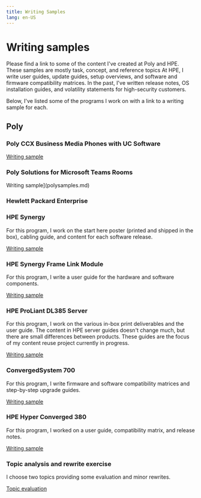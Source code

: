 ```yaml
---
title: Writing Samples
lang: en-US
---
```


# Writing samples

Please find a link to some of the content I've created at Poly and HPE. These samples are mostly task, concept, and reference topics At HPE, I write user guides, update guides, setup overviews, and software and firmware compatibility matrices. In the past, I've written release notes, OS installation guides, and volatility statements for high-security customers.

Below, I've listed some of the programs I work on with a link to a writing sample for each.

## Poly

### Poly CCX Business Media Phones with UC Software

[Writing sample](polysamples.md)

### Poly Solutions for Microsoft Teams Rooms

Writing sample](polysamples.md)

### Hewlett Packard Enterprise

### HPE Synergy

For this program, I work on the start here poster (printed and shipped in the box), cabling guide, and content for each software release.

[Writing sample](synergy.html)

### HPE Synergy Frame Link Module

For this program, I write a user guide for the hardware and software components.

[Writing sample](framelinkmodule.html)

### HPE ProLiant DL385 Server

For this program, I work on the various in-box print deliverables and the user guide. The content in HPE server guides doesn't change much, but there are small differences between products. These guides are the focus of my content reuse project currently in progress.

[Writing sample](HPEProLiantServers.html)

### ConvergedSystem 700

For this program, I write firmware and software compatibility matrices and step-by-step upgrade guides.

[Writing sample](cs700.html)

### HPE Hyper Converged 380

For this program, I worked on a user guide, compatibility matrix, and release notes.

[Writing sample](simplivity380.html)

### Topic analysis and rewrite exercise

I choose two topics providing some evaluation and minor rewrites.

[Topic evaluation](topicevaluation.html)
